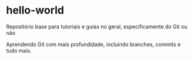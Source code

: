 # hello-world
Repositório base para tutoriais e guias no geral, especificamente do Git ou não

Aprendendo Git com mais profundidade, incluindo branches, commits e tudo mais.
